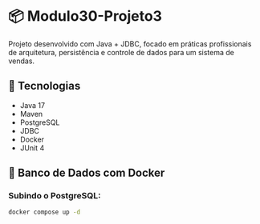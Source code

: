 # 📦 Modulo30-Projeto3

Projeto desenvolvido com Java + JDBC, focado em práticas profissionais de arquitetura, persistência e controle de dados para um sistema de vendas.

## 🧰 Tecnologias

- Java 17
- Maven
- PostgreSQL
- JDBC
- Docker
- JUnit 4

## 🐳 Banco de Dados com Docker

### Subindo o PostgreSQL:

```bash
docker compose up -d
